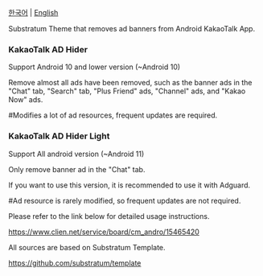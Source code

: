 [한국어](https://github.com/Inotia96/Android_KakaoTalk_AD_Hider) | [English](https://github.com/Inotia96/Android_KakaoTalk_AD_Hider/blob/main/README_en-US.md)

Substratum Theme that removes ad banners from Android KakaoTalk App.


### KakaoTalk AD Hider 

Support Android 10 and lower version (~Android 10)

Remove almost all ads have been removed, such as the banner ads in the "Chat" tab, "Search" tab, "Plus Friend" ads, "Channel" ads, and "Kakao Now" ads.

#Modifies a lot of ad resources, frequent updates are required.


### KakaoTalk AD Hider Light

Support All android version (~Android 11)

Only remove banner ad in the "Chat" tab.

If you want to use this version, it is recommended to use it with Adguard.

#Ad resource is rarely modified, so frequent updates are not required.


Please refer to the link below for detailed usage instructions.

https://www.clien.net/service/board/cm_andro/15465420

All sources are based on Substratum Template.

https://github.com/substratum/template
